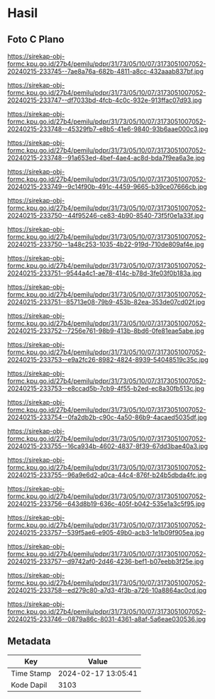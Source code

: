 # Hasil

## Foto C Plano

https://sirekap-obj-formc.kpu.go.id/27b4/pemilu/pdpr/31/73/05/10/07/3173051007052-20240215-233745--7ae8a76a-682b-4811-a8cc-432aaab837bf.jpg

https://sirekap-obj-formc.kpu.go.id/27b4/pemilu/pdpr/31/73/05/10/07/3173051007052-20240215-233747--df7033bd-4fcb-4c0c-932e-913ffac07d93.jpg

https://sirekap-obj-formc.kpu.go.id/27b4/pemilu/pdpr/31/73/05/10/07/3173051007052-20240215-233748--45329fb7-e8b5-41e6-9840-93b6aae000c3.jpg

https://sirekap-obj-formc.kpu.go.id/27b4/pemilu/pdpr/31/73/05/10/07/3173051007052-20240215-233748--91a653ed-4bef-4ae4-ac8d-bda7f9ea6a3e.jpg

https://sirekap-obj-formc.kpu.go.id/27b4/pemilu/pdpr/31/73/05/10/07/3173051007052-20240215-233749--9c14f90b-491c-4459-9665-b39ce07666cb.jpg

https://sirekap-obj-formc.kpu.go.id/27b4/pemilu/pdpr/31/73/05/10/07/3173051007052-20240215-233750--44f95246-ce83-4b90-8540-73f5f0e1a33f.jpg

https://sirekap-obj-formc.kpu.go.id/27b4/pemilu/pdpr/31/73/05/10/07/3173051007052-20240215-233750--1a48c253-1035-4b22-919d-710de809af4e.jpg

https://sirekap-obj-formc.kpu.go.id/27b4/pemilu/pdpr/31/73/05/10/07/3173051007052-20240215-233751--9544a4c1-ae78-414c-b78d-3fe03f0b183a.jpg

https://sirekap-obj-formc.kpu.go.id/27b4/pemilu/pdpr/31/73/05/10/07/3173051007052-20240215-233751--85713e08-79b9-453b-82ea-353de07cd02f.jpg

https://sirekap-obj-formc.kpu.go.id/27b4/pemilu/pdpr/31/73/05/10/07/3173051007052-20240215-233752--7256e761-98b9-413b-8bd6-0fe81eae5abe.jpg

https://sirekap-obj-formc.kpu.go.id/27b4/pemilu/pdpr/31/73/05/10/07/3173051007052-20240215-233753--e9a2fc26-8982-4824-8939-54048519c35c.jpg

https://sirekap-obj-formc.kpu.go.id/27b4/pemilu/pdpr/31/73/05/10/07/3173051007052-20240215-233753--e8ccad5b-7cb9-4f55-b2ed-ec8a30fb513c.jpg

https://sirekap-obj-formc.kpu.go.id/27b4/pemilu/pdpr/31/73/05/10/07/3173051007052-20240215-233754--0fa2db2b-c90c-4a50-86b9-4acaed5035df.jpg

https://sirekap-obj-formc.kpu.go.id/27b4/pemilu/pdpr/31/73/05/10/07/3173051007052-20240215-233755--16ca934b-4602-4837-8f39-67dd3bae40a3.jpg

https://sirekap-obj-formc.kpu.go.id/27b4/pemilu/pdpr/31/73/05/10/07/3173051007052-20240215-233755--96a9e6d2-a0ca-44c4-876f-b24b5dbda4fc.jpg

https://sirekap-obj-formc.kpu.go.id/27b4/pemilu/pdpr/31/73/05/10/07/3173051007052-20240215-233756--643d8b19-636c-405f-b042-535e1a3c5f95.jpg

https://sirekap-obj-formc.kpu.go.id/27b4/pemilu/pdpr/31/73/05/10/07/3173051007052-20240215-233757--539f5ae6-e905-49b0-acb3-1e1b09f905ea.jpg

https://sirekap-obj-formc.kpu.go.id/27b4/pemilu/pdpr/31/73/05/10/07/3173051007052-20240215-233757--d9742af0-2d46-4236-bef1-b07eebb3f25e.jpg

https://sirekap-obj-formc.kpu.go.id/27b4/pemilu/pdpr/31/73/05/10/07/3173051007052-20240215-233758--ed279c80-a7d3-4f3b-a726-10a8864ac0cd.jpg

https://sirekap-obj-formc.kpu.go.id/27b4/pemilu/pdpr/31/73/05/10/07/3173051007052-20240215-233746--0879a86c-8031-4361-a8af-5a6eae030536.jpg


## Metadata

| Key        | Value               |
| ---------- | ------------------- |
| Time Stamp | 2024-02-17 13:05:41 |
| Kode Dapil | 3103                |



